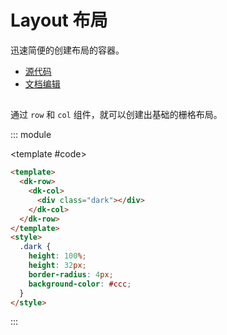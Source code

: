 # Layout 布局

迅速简便的创建布局的容器。

- [源代码](https://github.com/dk-plus-ui/dk-plus-ui/tree/master/packages/components/dkrow)
- [文档编辑](https://github.com/dk-plus-ui/dk-plus-ui/blob/master/docs/zh/components/layout.md)

## <a id='基础使用'></a>

通过 `row` 和 `col` 组件，就可以创建出基础的栅格布局。

::: module

<template #code>
<LayoutComp class="docs-row">
  <dk-col>
    <div class="dark"></div>
  </dk-col>
</LayoutComp>
</template>

```html
<template>
  <dk-row>
    <dk-col>
      <div class="dark"></div>
    </dk-col>
  </dk-row>
</template>
<style>
  .dark {
    height: 100%;
    height: 32px;
    border-radius: 4px;
    background-color: #ccc;
  }
</style>
```

:::

## <a id='尺寸'></a>

<script setup>
  import LayoutComp from './vueDome/layout/index.vue'
</script>
